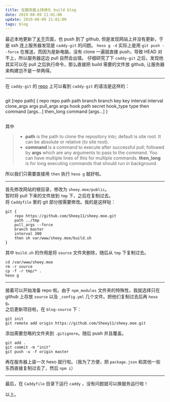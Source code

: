 ```yaml
---
title: 在服务器上持续化 build blog
date: 2019-08-09 21:01:00
update: 2019-08-09 21:01:00
tags: blog
---
```


最近本地更新了[关于](https://sheey.moe/about)页面，也 push 到了 github, 但是发现网站上并没有更新，于是 ssh 连上服务器发现是 `caddy-git` 的问题。
`hexo g -d` 实际上是用 `git push --force` 在推送，而因为是新电脑，没有 clone 一遍就直接 push，导致 HEAD 对不上，所以服务器这边 pull 自然会出错。
仔细研究了下 `caddy-git` 之后，发现他其实可以在 pull 之后执行命令，那么直接把 build 需要的文件放 github, 让服务器来构建岂不是一举两得。

<!-- more -->

---

在 `caddy-git` 的 [repo](https://github.com/abiosoft/caddy-git) 上可以看到 `caddy-git` 的语法是这样的：  
> ```json
git [repo path] {
	repo        repo
	path        path
	branch      branch
	key         key
	interval    interval
	clone_args  args
	pull_args   args
	hook        path secret
	hook_type   type
	then        command [args...]
	then_long   command [args...]
}
> ```
其中  
> - **path** is the path to clone the repository into; default is site root. It can be absolute or relative (to site root).
> - **command** is a command to execute after successful pull; followed by **args** which are any arguments to pass to the command. You can have multiple lines of this for multiple commands. **then_long** is for long executing commands that should run in background.

所以我们只需要直接用 `then` 执行 `hexo g` 就好啦。

---
首先修改网站的根目录，修改为 `sheey.moe/public`。  
暂时将 pull 下来的文件放到 `tmp` 下，之后在复制过去。  
将 `Caddyfile` 里的 git 部分按需要修改。我的是这样哒：
```
git {
    repo https://github.com/Sheey11/sheey.moe.git
    path ../tmp
    pull_args --force
    branch master
    interval 300
    then sh var/www/sheey.moe/build.sh
}
```
其中 `build.sh` 的作用是将 `source` 文件夹删除，随后从 `tmp` 下复制过去。
```
cd /var/www/sheey.moe
rm -r source
cp -f -r tmp/* .
hexo g
```
---
接着可以开始准备 repo 啦。由于 `npm_modules` 文件夹的特殊性，我就选择只在 github 上存放 `source` 以及 `_config.yml` 几个文件。把他们复制过去后再 `hexo g`。  
之后更新项目啦，在 `blog-source` 下：
```shell
git init
git remote add origin https://github.com/Sheey11/sheey.moe.git
```
添加需要忽略的文件夹到 `.gitignore`。随后 push 并且覆盖。
```sheel
git add .
git commit -m "init"
git push -u -f origin master
```
再在服务器上装一次 hexo 就行啦。（我为了方便，把 `package.json` 和其他一些东西直接复制过去了，然后 `npm i`）

---

最后，在 `Caddyfile` 目录下运行 `caddy` ，没有问题就可以换服务运行啦！

以上。